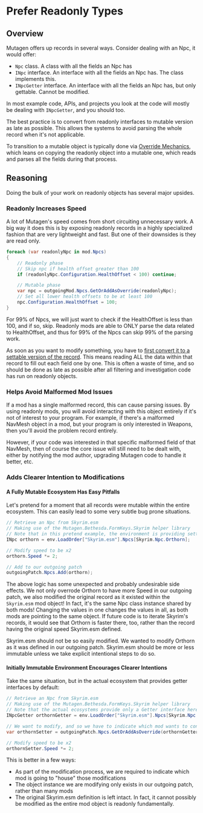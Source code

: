 # Prefer Readonly Types
## Overview
Mutagen offers up records in several ways.  Consider dealing with an Npc, it would offer:

- `Npc` class.   A class with all the fields an Npc has
- `INpc` interface.   An interface with all the fields an Npc has.  The class implements this.
- `INpcGetter` interface.  An interface with all the fields an Npc has, but only gettable.  Cannot be modified.

In most example code, APIs, and projects you look at the code will mostly be dealing with `INpcGetter`, and you should too.

The best practice is to convert from readonly interfaces to mutable version as late as possible.  This allows the systems to avoid parsing the whole record when it's not applicable.  

To transition to a mutable object is typically done via [Override Mechanics](../plugins/Create,-Duplicate,-and-Override.md#overriding-records), which leans on copying the readonly object into a mutable one, which reads and parses all the fields during that process.

## Reasoning

Doing the bulk of your work on readonly objects has several major upsides.

### Readonly Increases Speed
A lot of Mutagen's speed comes from short circuiting unnecessary work.  A big way it does this is by exposing readonly records in a highly specialized fashion that are very lightweight and fast.   But one of their downsides is they are read only.


```cs
foreach (var readonlyNpc in mod.Npcs)
{
    // Readonly phase
	// Skip npc if health offset greater than 100
    if (readonlyNpc.Configuration.HealthOffset < 100) continue;

    // Mutable phase
    var npc = outgoingMod.Npcs.GetOrAddAsOverride(readonlyNpc);
    // Set all lower health offsets to be at least 100
    npc.Configuration.HealthOffset = 100;
}
```

For 99% of Npcs, we will just want to check if the HealthOffset is less than 100, and if so, skip.  Readonly mods are able to ONLY parse the data related to HealthOffset, and thus for 99% of the Npcs can skip 99% of the parsing work.

As soon as you want to modify something, you have to [first convert it to a settable version of the record](../plugins/Create,-Duplicate,-and-Override.md#overriding-records).  This means reading ALL the data within that record to fill out each field one by one.  This is often a waste of time, and so should be done as late as possible after all filtering and investigation code has run on readonly objects.

### Helps Avoid Malformed Mod Issues
If a mod has a single malformed record, this can cause parsing issues.  By using readonly mods, you will avoid interacting with this object entirely if it's not of interest to your program.   For example, if there's a malformed NavMesh object in a mod, but your program is only interested in Weapons, then you'll avoid the problem record entirely.

However, if your code was interested in that specific malformed field of that NavMesh, then of course the core issue will still need to be dealt with, either by notifying the mod author, upgrading Mutagen code to handle it better, etc.

### Adds Clearer Intention to Modifications
#### A Fully Mutable Ecosystem Has Easy Pitfalls
Let's pretend for a moment that all records were mutable within the entire ecosystem.  This can easily lead to some very subtle bug prone situations.

```cs
// Retrieve an Npc from Skyrim.esm
// Making use of the Mutagen.Bethesda.FormKeys.Skyrim helper library
// Note that in this pretend example, the environment is providing setter interfaces
INpc orthorn = env.LoadOrder["Skyrim.esm"].Npcs[Skyrim.Npc.Orthorn];

// Modify speed to be x2
orthorn.Speed *= 2;

// Add to our outgoing patch
outgoingPatch.Npcs.Add(orthorn);
```

The above logic has some unexpected and probably undesirable side effects.  We not only overrode Orthorn to have more Speed in our outgoing patch, we also modified the original record as it existed within the `Skyrim.esm` mod object!   In fact, it's the same Npc class instance shared by both mods!  Changing the values in one changes the values in all, as both mods are pointing to the same object.  If future code is to iterate Skyrim's records, it would see that Orthorn is faster there, too, rather than the record having the original speed Skyrim.esm defined.  

Skyrim.esm should not be so easily modified.  We wanted to modify Orthorn as it was defined in our outgoing patch.  Skyrim.esm should be more or less immutable unless we take explicit intentional steps to do so.

#### Initially Immutable Environment Encourages Clearer Intentions
Take the same situation, but in the actual ecosystem that provides getter interfaces by default:
```cs
// Retrieve an Npc from Skyrim.esm
// Making use of the Mutagen.Bethesda.FormKeys.Skyrim helper library
// Note that the actual ecosystems provide only a Getter interface here
INpcGetter orthornGetter = env.LoadOrder["Skyrim.esm"].Npcs[Skyrim.Npc.Orthorn];

// We want to modify, and so we have to indicate which mod wants to contain that modification
var orthornSetter = outgoingPatch.Npcs.GetOrAddAsOverride(orthornGetter);

// Modify speed to be x2
orthornSetter.Speed *= 2;
```

This is better in a few ways:

- As part of the modification process, we are required to indicate which mod is going to "house" those modifications
- The object instance we are modifying only exists in our outgoing patch, rather than many mods
- The original Skyrim.esm definition is left intact.  In fact, it cannot possibly be modified as the entire mod object is readonly fundamentally.
